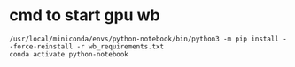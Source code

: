 # cmd to start gpu wb
```shell
/usr/local/miniconda/envs/python-notebook/bin/python3 -m pip install --force-reinstall -r wb_requirements.txt
conda activate python-notebook
```